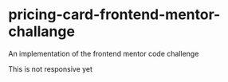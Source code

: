 # pricing-card-frontend-mentor-challange
An implementation of the frontend mentor code challenge

This is not responsive yet
